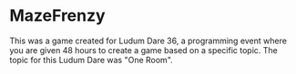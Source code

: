 # MazeFrenzy
This was a game created for Ludum Dare 36, a programming event where you are given 48 hours to create a game based on a specific topic. The topic for this Ludum Dare was "One Room". 
